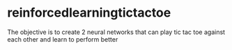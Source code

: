 # reinforcedlearningtictactoe
The objective is to create 2 neural networks that can play tic tac toe against each other and learn to perform better
